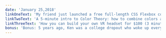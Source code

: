 ```yaml
---
date: 'January 25,2018'
linkOneText: 'My friend just launched a free full-length CSS Flexbox course where you can build responsive websites interactively in your browser (5 minute read): https://fcc.im/2E5INyK'
linkTwoText: 'A 5-minute intro to Color Theory: how to combine colors and set the mood of your designs (5 minute read): https://fcc.im/2nasXe6'
linkThreeText: 'How you can build your own VR headset for $100 (3 minute read): https://fcc.im/2ncIiuC'
bonus: 'Bonus: 5 years ago, Ken was a college dropout who woke up every day at 4 a.m. to drive a forklift. He taught himself to code and kick-started his career by convincing a local web development company to hire him. In this week’s episode of The freeCodeCamp Podcast, Ken shares his advice on how to go from a hobbyist to a professional developer (15 minute listen, also on iTunes and Google Play): https://fcc.im/2FfGpoH'
---
```


